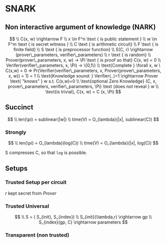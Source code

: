 # SNARK

## Non interactive argument of knowledge (NARK)

$$
\\ C(x, w) \rightarrow F
\\ x \in F^n \text { is public statement }
\\ w \in F^m \text { is secret witness }
\\ C \text { is arithmetic circuit}
\\ F \text { is finite field}
\\ S \text { is preprocessor function}
\\ S(C, r) \rightarrow (prover\_parameters, verifier\_parameters)
\\ r \text { is random}
\\ Prover(prover\_parameters, x, w) -> \Pi \text { is proof so that} C(x, w) = 0
\\ Verifer(verifier\_parameters, x, \Pi) -> \{0,1\}
\\ \text{Complete } \forall x, w \  C(x,w) = 0 => Pr(Verifier(verifier\_parameters, x, Prover(prover\_parameters, x, w)) = 1) = 1
\\ \text{Knowledge sound: } Verifier(..)=1 \rightarrow Prover \text{ "knows" } w s.t. C(x,w)=0  
\\ \text{optional Zero Knowledge} (C, x, prover\_parameters, verifier\_parameters, \Pi) \text {does not reveal } w
\\ \text{is trivial}, C(x, w) = C (x, \Pi)
$$

## Succinct

$$
\\ len(\pi) = sublinear(|w|)
\\ time(V) = O_{lambda}(|x|, sublinear(C))
$$

### Strongly

$$
\\ len(\pi) = O_{lambda}(log(C))
\\ time(V) = O_{lambda}(|x|, log(C))
$$

S compresses C, so that `log` is possible.

## Setups

### Trusted Setup per circuit

$r$ kept secret from $Prover$


### Trusted Universal 

$$
\\ S = ( S_{init}, S_{index})
\\ S_{init}(\lambda,r) \rightarrow gp
\\ S_{index}(gp, C) \rightarrow parameters
$$

### Transparent (non trusted)